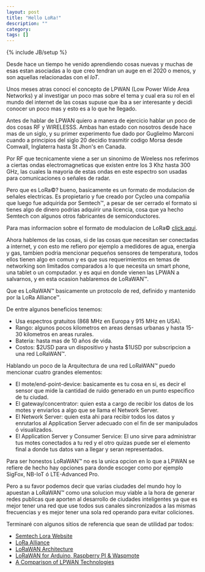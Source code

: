 ```yaml
---
layout: post
title: "Hello LoRa!"
description: ""
category: 
tags: []
---
```

{% include JB/setup %}

Desde hace un tiempo he venido aprendiendo cosas nuevas y muchas de esas estan asociadas a lo que creo tendran un auge en el 2020 o menos, y son aquellas relacionadas con el *IoT*.

Unos meses atras conocí el concepto de LPWAN (Low Power Wide Area Networks) y al investigar un poco mas sobre el tema y cual era su rol en el mundo del internet de las cosas supuse que iba a ser interesante y decidi conocer un poco mas y esto es a lo que he llegado.

Antes de hablar de LPWAN quiero a manera de ejercicio hablar un poco de dos cosas RF y WIRELESSS. Ambas han estado con nosotros desde hace mas de un siglo, y su primer experimento fue dado por Guglielmo Marconi cuando a principios del siglo 20 decidio trasmitir codigo Morsa desde Comwall, Inglaterra hasta St Jhon's en Canada.

Por RF que tecnicamente viene a ser un sinonimo de Wireless nos referimos a ciertas ondas electromagneticas que existen entre los 3 Khz hasta 300 GHz, las cuales la mayoria de estas ondas en este espectro son usadas para comunicaciones o señales de radar.

Pero que es LoRa&copy;? bueno, basicamente es un formato de modulacion de señales electricas. Es propietario y fue creado por Cycleo una compañia que luego fue adquirida por Semtech&trade;, a pesar de ser cerrado el formato si tienes algo de dinero podrias adquirir una licencia, cosa que ya hecho Semtech con algunos otros fabricantes de semiconductores.

Para mas informacion sobre el formato de modulacion de LoRa&copy; [click aqui](https://www.link-labs.com/what-is-lora).

Ahora hablemos de las cosas, si de las cosas que necesitan ser conectadas a internet, y con esto me refiero por ejemplo a medidores de agua, energia y gas, tambien podria mencionar pequeños sensores de temperatura, todos ellos tienen algo en comun y es que sus requerimientos en temas de networking son limitados comparados a lo que necesita un smart phone, una tablet o un computador. y es aqui en donde vienen las LPWAN a salvarnos, y en esta ocasion hablaremos de LoRaWAN&trade;.

Que es LoRaWAN&trade; basicamente un protocolo de red, definido y mantenido por la LoRa Alliance&trade;.

De entre algunos beneficios tenemos:

* Usa espectros gratuitos (868 MHz en Europa y 915 MHz en USA).
* Rango: algunos pocos kilometros en areas densas urbanas y hasta 15-30 kilometros en areas rurales.
* Bateria: hasta mas de 10 años de vida.
* Costos: $2USD para un dispositivo y hasta $1USD por subscripcion a una red LoRaWAN&trade;.

Hablando un poco de la Arquitectura de una red LoRaWAN&trade; puedo mencionar cuatro grandes elementos:

* El mote/end-point-device: basicamente es tu cosa en si, es decir el sensor que mide la cantidad de ruido generado en un punto especifico de tu ciudad.
* El gateway/concentrator: quien esta a cargo de recibir los datos de los motes y enviarlos a algo que se llama el Network Server.
* El Network Server: quien esta ahi para recibir todos los datos y enrutarlos al Application Server adecuado con el fin de ser manipulados ó visualizados.
* El Application Server y Consumer Service: El uno sirve para administrar tus motes conectados a tu red y el otro quizas puede ser el elemento final a donde tus datos van a llegar y seran representados.


Para ser honestos LoRaWAN&trade; no es la unica opcion en lo que a LPWAN se refiere de hecho hay opciones para donde escoger como por ejemplo SigFox, NB-IoT ó LTE-Advanced Pro.

Pero a su favor podemos decir que varias ciudades del mundo hoy lo apuestan a LoRaWAN&trade; como una solucion muy viable a la hora de generar redes publicas que aporten al desarrollo de ciudades inteligentes ya que es mejor tener una red que use todos sus canales sincronizados a las mismas frecuencias y es mejor tener una sola red operando para evitar coliciones.

Terminaré con algunos sitios de referencia que sean de utilidad par todos:

* [Semtech Lora Website](http://www.semtech.com/wireless-rf/internet-of-things/)
* [LoRa Alliance](https://www.lora-alliance.org)
* [LoRaWAN Architecture](http://www.3glteinfo.com/lora/lora-architecture/)
* [LoRaWAN for Arduino, Raspberry PI & Waspmote](https://www.cooking-hacks.com/documentation/tutorials/lorawan-for-arduino-raspberry-pi-waspmote-868-900-915-433-mhz/)
* [A Comparison of LPWAN Technologies](http://www.digi.com/blog/iot/lpwan-technology-comparison/)
